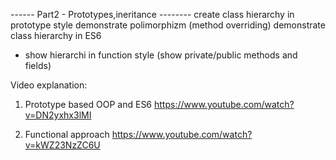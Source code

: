 
------ Part2 - Prototypes,ineritance --------
create class hierarchy in prototype style
demonstrate polimorphizm (method overriding)
demonstrate class hierarchy in ES6

+ show hierarchi in function style (show private/public methods and fields)

Video explanation:
1. Prototype based OOP and ES6
https://www.youtube.com/watch?v=DN2yxhx3lMI

2. Functional approach
https://www.youtube.com/watch?v=kWZ23NzZC6U